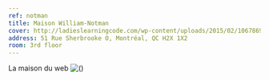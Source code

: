 ```yaml
---
ref: notman
title: Maison William-Notman
cover: http://ladieslearningcode.com/wp-content/uploads/2015/02/10678690_791193447590037_5791059436202553921_n.jpg
address: 51 Rue Sherbrooke O, Montréal, QC H2X 1X2
room: 3rd floor
---
```

La maison du web
![()](https://i.imgur.com/WZyzEu2.png)
